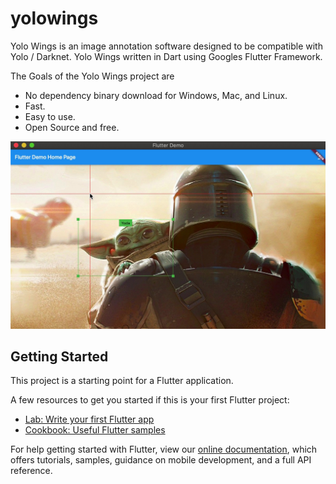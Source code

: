 # yolowings

Yolo Wings is an image annotation software designed to be compatible with Yolo / Darknet. Yolo Wings written in Dart using Googles Flutter Framework.

The Goals of the Yolo Wings project are

* No dependency binary download for Windows, Mac, and Linux.
* Fast.
* Easy to use.
* Open Source and free.

![Cover Image](https://raw.githubusercontent.com/kenthinson/Yolo-Wings/master/cover.jpg)

## Getting Started

This project is a starting point for a Flutter application.

A few resources to get you started if this is your first Flutter project:

- [Lab: Write your first Flutter app](https://flutter.dev/docs/get-started/codelab)
- [Cookbook: Useful Flutter samples](https://flutter.dev/docs/cookbook)

For help getting started with Flutter, view our
[online documentation](https://flutter.dev/docs), which offers tutorials,
samples, guidance on mobile development, and a full API reference.
